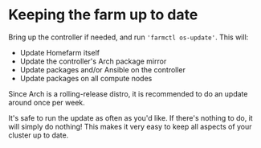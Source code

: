 # Keeping the farm up to date

Bring up the controller if needed, and run `'farmctl os-update'`. This will:

* Update Homefarm itself
* Update the controller's Arch package mirror
* Update packages and/or Ansible on the controller
* Update packages on all compute nodes

Since Arch is a rolling-release distro, it is recommended to do an
update around once per week.

It's safe to run the update as often as you'd like. If there's
nothing to do, it will simply do nothing! This makes it very easy to
keep all aspects of your cluster up to date.

